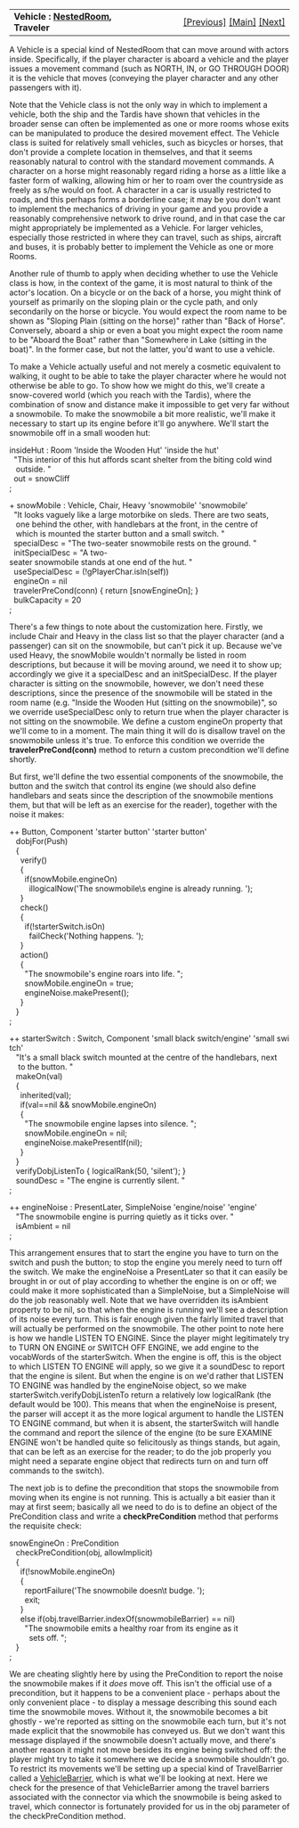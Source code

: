 <table width="100%" data-border="0" data-cellspacing="0"
data-cellpadding="3" data-bgcolor="#C0C0C0">
<colgroup>
<col style="width: 50%" />
<col style="width: 50%" />
</colgroup>
<tbody>
<tr>
<td style="text-align: left;"><strong>Vehicle : <a
href="nestedroom.htm">NestedRoom</a>, Traveler<br />
</strong></td>
<td style="text-align: right;"><a href="booth.htm">[Previous]</a> <a
href="generalintroduction.htm">[Main]</a> <a
href="vehiclebarrier.htm">[Next]</a></td>
</tr>
</tbody>
</table>

  
A Vehicle is a special kind of NestedRoom that can move around with
actors inside. Specifically, if the player character is aboard a vehicle
and the player issues a movement command (such as NORTH, IN, or GO
THROUGH DOOR) it is the vehicle that moves (conveying the player
character and any other passengers with it).  
  
Note that the Vehicle class is not the only way in which to implement a
vehicle, both the ship and the Tardis have shown that vehicles in the
broader sense can often be implemented as one or more rooms whose exits
can be manipulated to produce the desired movement effect. The Vehicle
class is suited for relatively small vehicles, such as bicycles or
horses, that don't provide a complete location in themselves, and that
it seems reasonably natural to control with the standard movement
commands. A character on a horse might reasonably regard riding a horse
as a little like a faster form of walking, allowing him or her to roam
over the countryside as freely as s/he would on foot. A character in a
car is usually restricted to roads, and this perhaps forms a borderline
case; it may be you don't want to implement the mechanics of driving in
your game and you provide a reasonably comprehensive network to drive
round, and in that case the car might appropriately be implemented as a
Vehicle. For larger vehicles, especially those restricted in where they
can travel, such as ships, aircraft and buses, it is probably better to
implement the Vehicle as one or more Rooms.  
  
Another rule of thumb to apply when deciding whether to use the Vehicle
class is how, in the context of the game, it is most natural to think of
the actor's location. On a bicycle or on the back of a horse, you might
think of yourself as primarily on the sloping plain or the cycle path,
and only secondarily on the horse or bicycle. You would expect the room
name to be shown as "Sloping Plain (sitting on the horse)" rather than
"Back of Horse". Conversely, aboard a ship or even a boat you might
expect the room name to be "Aboard the Boat" rather than "Somewhere in
Lake (sitting in the boat)". In the former case, but not the latter,
you'd want to use a vehicle.  
  
To make a Vehicle actually useful and not merely a cosmetic equivalent
to walking, it ought to be able to take the player character where he
would not otherwise be able to go. To show how we might do this, we'll
create a snow-covered world (which you reach with the Tardis), where the
combination of snow and distance make it impossible to get very far
without a snowmobile. To make the snowmobile a bit more realistic, we'll
make it necessary to start up its engine before it'll go anywhere. We'll
start the snowmobile off in a small wooden hut:  
  
insideHut : Room 'Inside the Wooden Hut' 'inside the hut'  
  "This interior of this hut affords scant shelter from the biting cold wind  
   outside. "  
  out = snowCliff  
;  
  
+ snowMobile : Vehicle, Chair, Heavy 'snowmobile' 'snowmobile'  
  "It looks vaguely like a large motorbike on sleds. There are two seats,  
   one behind the other, with handlebars at the front, in the centre of  
   which is mounted the starter button and a small switch. "  
  specialDesc = "The two-seater snowmobile rests on the ground. "  
  initSpecialDesc = "A two-seater snowmobile stands at one end of the hut. "  
  useSpecialDesc = (!gPlayerChar.isIn(self))  
  engineOn = nil  
  travelerPreCond(conn) { return \[snowEngineOn\]; }  
  bulkCapacity = 20    
;  
  
There's a few things to note about the customization here. Firstly, we
include Chair and Heavy in the class list so that the player character
(and a passenger) can sit on the snowmobile, but can't pick it up.
Because we've used Heavy, the snowMobile wouldn't normally be listed in
room descriptions, but because it will be moving around, we need it to
show up; accordingly we give it a specialDesc and an initSpecialDesc. If
the player character is sitting on the snowmobile, however, we don't
need these descriptions, since the presence of the snowmobile will be
stated in the room name (e.g. "Inside the Wooden Hut (sitting on the
snowmobile)", so we override useSpecialDesc only to return true when the
player character is not sitting on the snowmobile. We define a custom
engineOn property that we'll come to in a moment. The main thing it will
do is disallow travel on the snowmobile unless it's true. To enforce
this condition we override the **travelerPreCond(conn)** method to
return a custom precondition we'll define shortly.  
  
But first, we'll define the two essential components of the snowmobile,
the button and the switch that control its engine (we should also define
handlebars and seats since the description of the snowmobile mentions
them, but that will be left as an exercise for the reader), together
with the noise it makes:  
  
++ Button, Component 'starter button' 'starter button'    
   dobjFor(Push)  
   {  
     verify()  
     {  
       if(snowMobile.engineOn)  
         illogicalNow('The snowmobile\\s engine is already running. ');  
     }  
     check()  
     {  
       if(!starterSwitch.isOn)  
         failCheck('Nothing happens. ');  
     }  
     action()  
     {  
       "The snowmobile's engine roars into life. ";  
       snowMobile.engineOn = true;   
       engineNoise.makePresent();        
     }      
   }     
;  
  
++ starterSwitch : Switch, Component 'small black switch/engine' 'small switch'  
   "It's a small black switch mounted at the centre of the handlebars, next  
    to the button. "  
   makeOn(val)  
   {  
     inherited(val);  
     if(val==nil && snowMobile.engineOn)  
     {  
       "The snowmobile engine lapses into silence. ";  
       snowMobile.engineOn = nil;  
       engineNoise.makePresentIf(nil);  
     }  
   }  
   verifyDobjListenTo { logicalRank(50, 'silent'); }  
   soundDesc = "The engine is currently silent. "  
;  
  
++ engineNoise : PresentLater, SimpleNoise 'engine/noise' 'engine'  
   "The snowmobile engine is purring quietly as it ticks over. "  
   isAmbient = nil  
;  
  
This arrangement ensures that to start the engine you have to turn on
the switch and push the button; to stop the engine you merely need to
turn off the switch. We make the engineNoise a PresentLater so that it
can easily be brought in or out of play according to whether the engine
is on or off; we could make it more sophisticated than a SimpleNoise,
but a SimpleNoise will do the job reasonably well. Note that we have
overridden its isAmbient property to be nil, so that when the engine is
running we'll see a description of its noise every turn. This is fair
enough given the fairly limited travel that will actually be performed
on the snowmobile. The other point to note here is how we handle LISTEN
TO ENGINE. Since the player might legitimately try to TURN ON ENGINE or
SWITCH OFF ENGINE, we add engine to the vocabWords of the starterSwitch.
When the engine is off, this is the object to which LISTEN TO ENGINE
will apply, so we give it a soundDesc to report that the engine is
silent. But when the engine is on we'd rather that LISTEN TO ENGINE was
handled by the engineNoise object, so we make
starterSwitch.verifyDobjListenTo return a relatively low logicalRank
(the default would be 100). This means that when the engineNoise is
present, the parser will accept it as the more logical argument to
handle the LISTEN TO ENGINE command, but when it is absent, the
starterSwitch will handle the command and report the silence of the
engine (to be sure EXAMINE ENGINE won't be handled quite so felicitously
as things stands, but again, that can be left as an exercise for the
reader; to do the job properly you might need a separate engine object
that redirects turn on and turn off commands to the switch).  
  
The next job is to define the precondition that stops the snowmobile
from moving when its engine is not running. This is actually a bit
easier than it may at first seem; basically all we need to do is to
define an object of the PreCondition class and write a
**checkPreCondition** method that performs the requisite check:  
  
snowEngineOn : PreCondition  
   checkPreCondition(obj, allowImplicit)   
   {   
     if(!snowMobile.engineOn)  
     {   
       reportFailure('The snowmobile doesn\\t budge. ');  
       exit;  
     }   
     else if(obj.travelBarrier.indexOf(snowmobileBarrier) == nil)  
       "The snowmobile emits a healthy roar from its engine as it   
         sets off. ";  
   }  
;  
  
We are cheating slightly here by using the PreCondition to report the
noise the snowmobile makes if it *does* move off. This isn't the
official use of a precondition, but it happens to be a convenient
place - perhaps about the only convenient place - to display a message
describing this sound each time the snowmobile moves. Without it, the
snowmobile becomes a bit ghostly - we're reported as sitting on the
snowmobile each turn, but it's not made explicit that the snowmobile has
conveyed us. But we don't want this message displayed if the snowmobile
doesn't actually move, and there's another reason it might not move
besides its engine being switched off: the player might try to take it
somewhere we decide a snowmobile shouldn't go. To restrict its movements
we'll be setting up a special kind of TravelBarrier called a
[VehicleBarrier](vehiclebarrier.htm), which is what we'll be looking at
next. Here we check for the presence of that VehicleBarrier among the
travel barriers associated with the connector via which the snowmobile
is being asked to travel, which connector is fortunately provided for us
in the obj parameter of the checkPreCondition method.  
  
  
  
  
  
